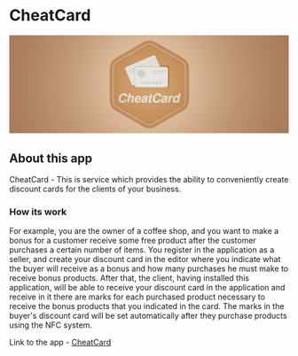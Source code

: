 # CheatCard


![Banner](src/RC/private/resources/Logo/CHEATCARD_Banner.jpg)

## About this app 

CheatCard - This is service which provides the ability to conveniently create discount cards for the clients of your business. 

### How its work

For example, you are the owner of a coffee shop, and you want to make a bonus for a customer receive some free product after the customer purchases a certain number of items. You register in the application as a seller, and create your discount card in the editor where you indicate what the buyer will receive as a bonus and how many purchases he must make to receive bonus products. After that, the client, having installed this application, will be able to receive your discount card in the application and receive
in it there are marks for each purchased product necessary to receive the bonus products that you indicated in the card. The marks in the buyer's discount card will be set automatically after they purchase products using the NFC system.

Link to the app - [CheatCard](https://quasarappdevelop.wixsite.com/cheatcard?lang=en)